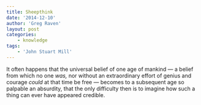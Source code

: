 ```yaml
---
title: Sheepthink
date: '2014-12-10'
author: 'Greg Raven'
layout: post
categories:
    - knowledge
tags:
    - 'John Stuart Mill'
---
```


It often happens that the universal belief of one age of mankind — a belief from which no one *was,* nor without an extraordinary effort of genius and courage *could* at that time be free — becomes to a subsequent age so palpable an absurdity, that the only difficulty then is to imagine how such a thing can ever have appeared credible.